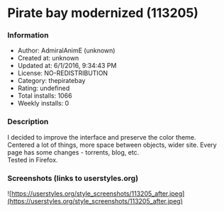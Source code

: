# Pirate bay modernized (113205)

### Information
- Author: AdmiralAnimE (unknown)
- Created at: unknown
- Updated at: 6/1/2016, 9:34:43 PM
- License: NO-REDISTRIBUTION
- Category: thepiratebay
- Rating: undefined
- Total installs: 1066
- Weekly installs: 0


### Description
I decided to improve the interface and preserve the color theme.<br>
Centered a lot of things, more space between objects, wider site. Every page has some changes - torrents, blog, etc.<br>
Tested in Firefox.


### Screenshots (links to userstyles.org)
![https://userstyles.org/style_screenshots/113205_after.jpeg](https://userstyles.org/style_screenshots/113205_after.jpeg)



